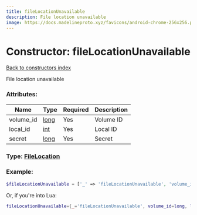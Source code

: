 ```yaml
---
title: fileLocationUnavailable
description: File location unavailable
image: https://docs.madelineproto.xyz/favicons/android-chrome-256x256.png
---
```

# Constructor: fileLocationUnavailable  
[Back to constructors index](index.md)



File location unavailable

### Attributes:

| Name     |    Type       | Required | Description |
|----------|---------------|----------|-------------|
|volume\_id|[long](../types/long.md) | Yes|Volume ID|
|local\_id|[int](../types/int.md) | Yes|Local ID|
|secret|[long](../types/long.md) | Yes|Secret|



### Type: [FileLocation](../types/FileLocation.md)


### Example:

```php
$fileLocationUnavailable = ['_' => 'fileLocationUnavailable', 'volume_id' => long, 'local_id' => int, 'secret' => long];
```  


Or, if you're into Lua:

```lua
fileLocationUnavailable={_='fileLocationUnavailable', volume_id=long, local_id=int, secret=long}

```


